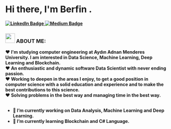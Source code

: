 <h1> Hi there, I'm <b>Berfin<b> . </h1>
      
<div>
<a href="https://www.linkedin.com/in/berfintek/">
      <img src="https://img.shields.io/badge/LinkedIn-blue?style=for-the-badge&logo=linkedin&logoColor=white" alt="LinkedIn Badge"/>
    </a>
<a href="https://medium.com/https://medium.com/@tekberfin">
      <img src="https://img.shields.io/badge/Medium-black?style=for-the-badge&logo=medium&logoColor=white" alt="Medium Badge"/>
    </a>
</div>
      
### <img src="https://media.giphy.com/media/5P5b96VnFaNiQ7ABOT/giphy.gif" width="30"> ABOUT ME:
    
<div size='20px'> ❤️ I'm studying computer engineering at Aydın Adnan Menderes University. I am interested in Data Science, Machine Learning, Deep Learning and Blockchain. </div>
<div size='20px'> ❤️ An enthusiastic and dynamic software Data Scientist with never ending passion.  </div>
<div size='20px'> ❤️ Working to deepen in the areas I enjoy, to get a good position in computer science with a solid education and experience and to make the best contributions to this science. </div> 
<div size='20px'> ❤️ Solving problems in the best way and managing time in the best way. </div>
</br>


- 🔭 I’m currently working on Data Analysis, Machine Learning and Deep Learning. 
- 🌱 I’m currently learning Blockchain and C# Language.
</br>
